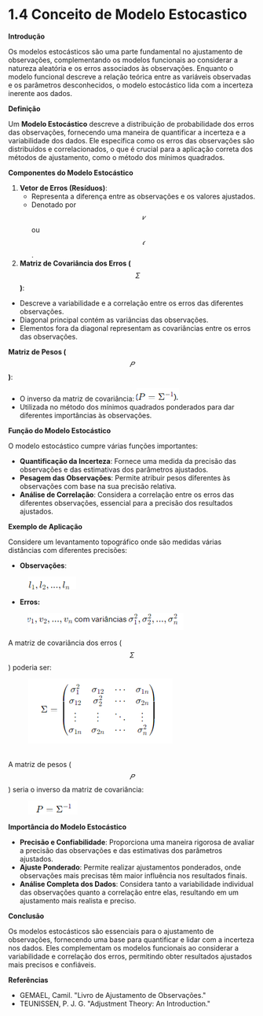 # 1.4 Conceito de Modelo Estocastico

**Introdução**

Os modelos estocásticos são uma parte fundamental no ajustamento de observações, complementando os modelos funcionais ao considerar a natureza aleatória e os erros associados às observações. Enquanto o modelo funcional descreve a relação teórica entre as variáveis observadas e os parâmetros desconhecidos, o modelo estocástico lida com a incerteza inerente aos dados.



**Definição**

Um **Modelo Estocástico** descreve a distribuição de probabilidade dos erros das observações, fornecendo uma maneira de quantificar a incerteza e a variabilidade dos dados. Ele especifica como os erros das observações são distribuídos e correlacionados, o que é crucial para a aplicação correta dos métodos de ajustamento, como o método dos mínimos quadrados.



**Componentes do Modelo Estocástico**

1. **Vetor de Erros (Resíduos)**:
   * Representa a diferença entre as observações e os valores ajustados.
   * Denotado por $$𝑣$$ ou $$𝜖$$.
2. **Matriz de Covariância dos Erros (**$$Σ$$**)**:

* Descreve a variabilidade e a correlação entre os erros das diferentes observações.
* Diagonal principal contém as variâncias das observações.
* Elementos fora da diagonal representam as covariâncias entre os erros das observações.

**Matriz de Pesos (**$$𝑃$$**)**:

* O inverso da matriz de covariância:    ![](<../.gitbook/assets/image (4) (1) (1).png>)
* Utilizada no método dos mínimos quadrados ponderados para dar diferentes importâncias às observações.

**Função do Modelo Estocástico**

O modelo estocástico cumpre várias funções importantes:

* **Quantificação da Incerteza**: Fornece uma medida da precisão das observações e das estimativas dos parâmetros ajustados.
* **Pesagem das Observações**: Permite atribuir pesos diferentes às observações com base na sua precisão relativa.
* **Análise de Correlação**: Considera a correlação entre os erros das diferentes observações, essencial para a precisão dos resultados ajustados.

**Exemplo de Aplicação**

Considere um levantamento topográfico onde são medidas várias distâncias com diferentes precisões:

* **Observações**:

<figure><img src="../.gitbook/assets/image (5) (1) (1).png" alt=""><figcaption></figcaption></figure>

* **Erros:**

<figure><img src="../.gitbook/assets/image (6) (1) (1).png" alt=""><figcaption></figcaption></figure>

A matriz de covariância dos erros ($$Σ$$) poderia ser:

<figure><img src="../.gitbook/assets/image (8).png" alt=""><figcaption></figcaption></figure>

\
A matriz de pesos ($$𝑃$$) seria o inverso da matriz de covariância:

<figure><img src="../.gitbook/assets/image (9).png" alt=""><figcaption></figcaption></figure>

**Importância do Modelo Estocástico**

* **Precisão e Confiabilidade**: Proporciona uma maneira rigorosa de avaliar a precisão das observações e das estimativas dos parâmetros ajustados.
* **Ajuste Ponderado**: Permite realizar ajustamentos ponderados, onde observações mais precisas têm maior influência nos resultados finais.
* **Análise Completa dos Dados**: Considera tanto a variabilidade individual das observações quanto a correlação entre elas, resultando em um ajustamento mais realista e preciso.

**Conclusão**

Os modelos estocásticos são essenciais para o ajustamento de observações, fornecendo uma base para quantificar e lidar com a incerteza nos dados. Eles complementam os modelos funcionais ao considerar a variabilidade e correlação dos erros, permitindo obter resultados ajustados mais precisos e confiáveis.



**Referências**

* GEMAEL, Camil. "Livro de Ajustamento de Observações."
* TEUNISSEN, P. J. G. "Adjustment Theory: An Introduction."
